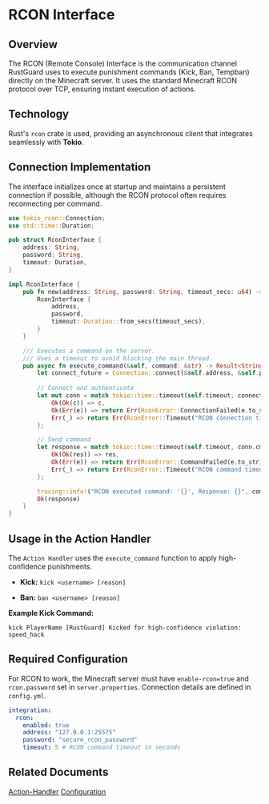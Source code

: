 # RCON Interface

## Overview

The RCON (Remote Console) Interface is the communication channel RustGuard uses to execute punishment commands (Kick, Ban, Tempban) directly on the Minecraft server. It uses the standard Minecraft RCON protocol over TCP, ensuring instant execution of actions.

## Technology

Rust's `rcon` crate is used, providing an asynchronous client that integrates seamlessly with **Tokio**.

## Connection Implementation

The interface initializes once at startup and maintains a persistent connection if possible, although the RCON protocol often requires reconnecting per command.

```rust
use tokio_rcon::Connection;
use std::time::Duration;

pub struct RconInterface {
    address: String,
    password: String,
    timeout: Duration,
}

impl RconInterface {
    pub fn new(address: String, password: String, timeout_secs: u64) -> Self {
        RconInterface {
            address,
            password,
            timeout: Duration::from_secs(timeout_secs),
        }
    }

    /// Executes a command on the server.
    /// Uses a timeout to avoid blocking the main thread.
    pub async fn execute_command(&self, command: &str) -> Result<String, RconError> {
        let connect_future = Connection::connect(&self.address, &self.password);
        
        // Connect and authenticate
        let mut conn = match tokio::time::timeout(self.timeout, connect_future).await {
            Ok(Ok(c)) => c,
            Ok(Err(e)) => return Err(RconError::ConnectionFailed(e.to_string())),
            Err(_) => return Err(RconError::Timeout("RCON connection timeout".to_string())),
        };

        // Send command
        let response = match tokio::time::timeout(self.timeout, conn.cmd(command)).await {
            Ok(Ok(res)) => res,
            Ok(Err(e)) => return Err(RconError::CommandFailed(e.to_string())),
            Err(_) => return Err(RconError::Timeout("RCON command timeout".to_string())),
        };

        tracing::info!("RCON executed command: '{}', Response: {}", command, response);
        Ok(response)
    }
}
```

## Usage in the Action Handler

The `Action Handler` uses the `execute_command` function to apply high-confidence punishments.

- **Kick:** `kick <username> [reason]`
    
- **Ban:** `ban <username> [reason]`
    

**Example Kick Command:**

```
kick PlayerName [RustGuard] Kicked for high-confidence violation: speed_hack
```

## Required Configuration

For RCON to work, the Minecraft server must have `enable-rcon=true` and `rcon.password` set in `server.properties`. Connection details are defined in `config.yml`.

```yaml
integration:
  rcon:
    enabled: true
    address: "127.0.0.1:25575"
    password: "secure_rcon_password"
    timeout: 5 # RCON command timeout in seconds
```

## Related Documents

[Action-Handler](../02-Core-Components/Action-Handler.md)
[Configuration](../05-Setup/Configuration.md)
